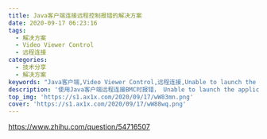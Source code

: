 ```yaml
---
title: Java客户端连接远程控制报错的解决方案
date: 2020-09-17 06:23:16
tags:
  - 解决方案
  - Video Viewer Control
  - 远程连接
categories:
  - 技术分享
  - 解决方案
keywords: "Java客户端,Video Viewer Control,远程连接,Unable to launch the application,Server returned HTTP code: 405 for URL"
description: '使用Java客户端远程连接BMC时报错， Unable to launch the application，具体信息是Server returned HTTP code: 405 for URL，通常是第二次连接同一个服务器时发生。本文记录其解决方案。'
top_img: 'https://s1.ax1x.com/2020/09/17/wW83mn.png'
cover: 'https://s1.ax1x.com/2020/09/17/wW88wq.png'
---
```


https://www.zhihu.com/question/54716507